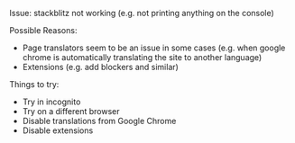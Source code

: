 


Issue: stackblitz not working (e.g. not printing anything on the console)

Possible Reasons:
- Page translators seem to be an issue in some cases (e.g. when google chrome is automatically translating the site to another language)
- Extensions (e.g. add blockers and similar)


Things to try:
- Try in incognito
- Try on a different browser
- Disable translations from Google Chrome
- Disable extensions

